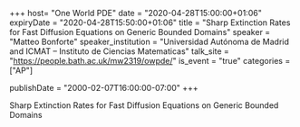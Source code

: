 +++
  host= "One World PDE"
  date = "2020-04-28T15:00:00+01:06"
  expiryDate = "2020-04-28T15:50:00+01:06"
  title = "Sharp Extinction Rates for Fast Diffusion Equations on Generic Bounded Domains"
  speaker = "Matteo Bonforte"
  speaker_institution = "Universidad Autónoma de Madrid and ICMAT – Instituto de Ciencias Matematicas"
  talk_site = "https://people.bath.ac.uk/mw2319/owpde/"
  is_event = "true"
  categories = ["AP"]

  publishDate = "2000-02-07T16:00:00-07:00"
+++

Sharp Extinction Rates for Fast Diffusion Equations on Generic Bounded Domains